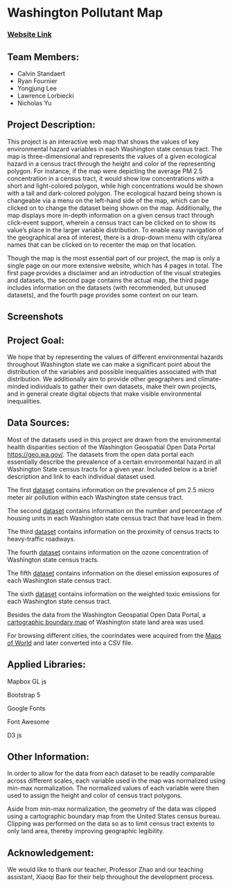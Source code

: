 # Washington Pollutant Map

### [Website Link](https://calvinuw.github.io/Washington_pollutant_map)

## Team Members:
- Calvin Standaert
- Ryan Fournier
- Yongjung Lee
- Lawrence Lorbiecki
- Nicholas Yu

## Project Description:

This project is an interactive web map that shows the values of key environmental hazard variables in each Washington state census tract. The map is three-dimensional and represents the values of a given ecological hazard in a census tract through the height and color of the representing polygon. For instance, if the map were depicting the average PM 2.5 concentration in a census tract, it would show low concentrations with a short and light-colored polygon, while high concentrations would be shown with a tall and dark-colored polygon. The ecological hazard being shown is changeable via a menu on the left-hand side of the map, which can be clicked on to change the dataset being shown on the map. Additionally, the map displays more in-depth information on a given census tract through click-event support, wherein a census tract can be clicked on to show its value’s place in the larger variable distribution. To enable easy navigation of the geographical area of interest, there is a drop-down menu with city/area names that can be clicked on to recenter the map on that location.

Though the map is the most essential part of our project, the map is only a single page on our more extensive website, which has 4 pages in total. The first page provides a disclaimer and an introduction of the visual strategies and datasets, the second page contains the actual map, the third page includes information on the datasets (with recommended, but unused datasets), and the fourth page provides some context on our team.

## Screenshots




## Project Goal:

We hope that by representing the values of different environmental hazards throughout Washington state we can make a significant point about the distribution of the variables and possible inequalities associated with that distribution. We additionally aim to provide other geographers and climate-minded individuals to gather their own datasets, make their own projects, and in general create digital objects that make visible environmental inequalities.

## Data Sources:

Most of the datasets used in this project are drawn from the environmental health disparities section of the Washington Geospatial Open Data Portal https://geo.wa.gov/. The datasets from the open data portal each essentially describe the prevalence of a certain environmental hazard in all Washington State census tracts for a given year. Included below is a brief description and link to each individual dataset used.

The first [dataset](https://geo.wa.gov/datasets/WADOH::pm2-5-concentration-current-version/about) contains information on the prevalence of pm 2.5 micro meter air pollution within each Washington state census tract.

The second [dataset](https://geo.wa.gov/datasets/WADOH::lead-risk-from-housing-current-version/about 
) contains information on the number and percentage of housing units in each Washington state census tract that have lead in them.

The third [dataset](https://geo.wa.gov/datasets/WADOH::proximity-to-heavy-traffic-roadways-current-version/about) contains information on the proximity of census tracts to heavy-traffic roadways.

The fourth [dataset](https://geo.wa.gov/datasets/WADOH::ozone-concentration-current-version/about
) contains information on the ozone concentration of Washington state census tracts.

The fifth [dataset](https://geo.wa.gov/datasets/WADOH::nox-diesel-emissions-annual-tons-km2-current-version/about ) contains information on the diesel emission exposures of each Washington state census tract.

The sixth [dataset](https://geo.wa.gov/datasets/WADOH::toxic-releases-from-facilities-rsei-model-current-version/about ) contains information on the weighted toxic emissions for each Washington state census tract.

Besides the data from the Washington Geospatial Open Data Portal, a [cartographic boundary map](https://www.census.gov/geographies/mapping-files/time-series/geo/carto-boundary-file.html) of Washington state land area was used.

For browsing different cities, the coorindates were acquired from the [Maps of World](https://www.mapsofworld.com/usa/states/washington/lat-long.html) and later converted into a CSV file.


## Applied Libraries:

Mapbox GL js

Bootstrap 5

Google Fonts

Font Awesome

D3 js

## Other Information:

In order to allow for the data from each dataset to be readily comparable across different scales, each variable used in the map was normalized using min-max normalization. The normalized values of each variable were then used to assign the height and color of census tract polygons.

Aside from min-max normalization, the geometry of the data was clipped using a cartographic boundary map from the United States census bureau. Clipping was performed on the data so as to limit census tract extents to only land area, thereby improving geographic legibility.

## Acknowledgement:

We would like to thank our teacher, Professor Zhao and our teaching assistant, Xiaoqi Bao for their help throughout the development process.

